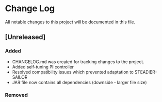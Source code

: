 # Change Log
All notable changes to this project will be documented in this file.

## [Unreleased]
### Added
- CHANGELOG.md was created for tracking changes to the project.
- Added self-tuning PI controller
- Resolved compatibility issues which prevented adaptation to STEADIER-SAILOR
- JAR file now contains all dependencies (downside - larger file size)

### Removed
